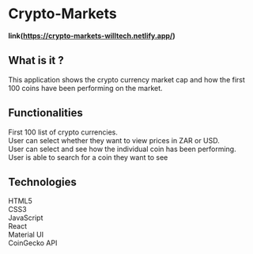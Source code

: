 # Crypto-Markets
**link(https://crypto-markets-willtech.netlify.app/)**

## What is it ?
This application shows the crypto currency market cap and how the first 100 coins have been performing on the market.

## Functionalities
First 100 list of crypto currencies.<br />
User can select whether they want to view prices in ZAR or USD.<br />
User can select and see how the individual coin has been performing.<br />
User is able to search for a coin they want to see

## Technologies
HTML5<br />
CSS3<br />
JavaScript<br />
React<br />
Material UI<br />
CoinGecko API
